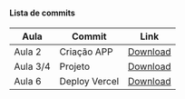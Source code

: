 #### Lista de commits
Aula | Commit | Link 
------ | ------ | ------ 
Aula 2 | Criação APP | [Download](https://github.com/treinaweb/treinaweb-nextjs-fundamentos-v2/archive/a61446864f9ceb5de64bd7559f964d01b4f33bf7.zip) 
Aula 3/4 | Projeto | [Download](https://github.com/treinaweb/treinaweb-nextjs-fundamentos-v2/archive/52568e73c91c1a775f1e2f6376300ba0c242e399.zip) 
Aula 6 | Deploy Vercel | [Download](https://github.com/treinaweb/treinaweb-nextjs-fundamentos-v2/archive/af3e4ebaf792aacfdb0d30de66c0786766ec3646.zip) 

